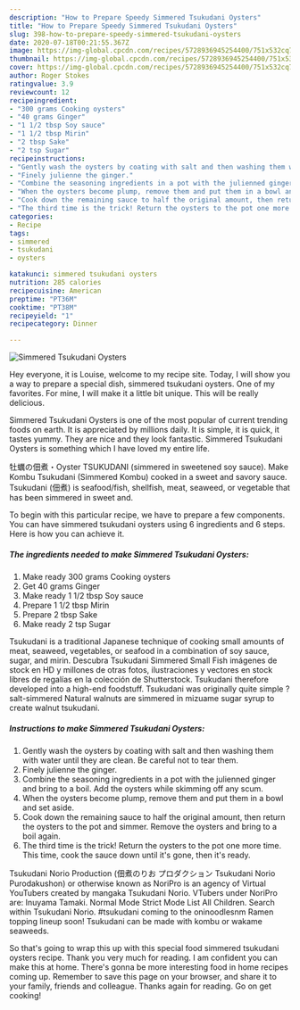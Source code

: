 ```yaml
---
description: "How to Prepare Speedy Simmered Tsukudani Oysters"
title: "How to Prepare Speedy Simmered Tsukudani Oysters"
slug: 398-how-to-prepare-speedy-simmered-tsukudani-oysters
date: 2020-07-18T00:21:55.367Z
image: https://img-global.cpcdn.com/recipes/5728936945254400/751x532cq70/simmered-tsukudani-oysters-recipe-main-photo.jpg
thumbnail: https://img-global.cpcdn.com/recipes/5728936945254400/751x532cq70/simmered-tsukudani-oysters-recipe-main-photo.jpg
cover: https://img-global.cpcdn.com/recipes/5728936945254400/751x532cq70/simmered-tsukudani-oysters-recipe-main-photo.jpg
author: Roger Stokes
ratingvalue: 3.9
reviewcount: 12
recipeingredient:
- "300 grams Cooking oysters"
- "40 grams Ginger"
- "1 1/2 tbsp Soy sauce"
- "1 1/2 tbsp Mirin"
- "2 tbsp Sake"
- "2 tsp Sugar"
recipeinstructions:
- "Gently wash the oysters by coating with salt and then washing them with water until they are clean. Be careful not to tear them."
- "Finely julienne the ginger."
- "Combine the seasoning ingredients in a pot with the julienned ginger and bring to a boil. Add the oysters while skimming off any scum."
- "When the oysters become plump, remove them and put them in a bowl and set aside."
- "Cook down the remaining sauce to half the original amount, then return the oysters to the pot and simmer. Remove the oysters and bring to a boil again."
- "The third time is the trick! Return the oysters to the pot one more time. This time, cook the sauce down until it&#39;s gone, then it&#39;s ready."
categories:
- Recipe
tags:
- simmered
- tsukudani
- oysters

katakunci: simmered tsukudani oysters 
nutrition: 285 calories
recipecuisine: American
preptime: "PT36M"
cooktime: "PT38M"
recipeyield: "1"
recipecategory: Dinner

---
```



![Simmered Tsukudani Oysters](https://img-global.cpcdn.com/recipes/5728936945254400/751x532cq70/simmered-tsukudani-oysters-recipe-main-photo.jpg)

Hey everyone, it is Louise, welcome to my recipe site. Today, I will show you a way to prepare a special dish, simmered tsukudani oysters. One of my favorites. For mine, I will make it a little bit unique. This will be really delicious.

Simmered Tsukudani Oysters is one of the most popular of current trending foods on earth. It is appreciated by millions daily. It is simple, it is quick, it tastes yummy. They are nice and they look fantastic. Simmered Tsukudani Oysters is something which I have loved my entire life.

牡蠣の佃煮・Oyster TSUKUDANI (simmered in sweetened soy sauce). Make Kombu Tsukudani (Simmered Kombu) cooked in a sweet and savory sauce. Tsukudani (佃煮) is seafood/fish, shellfish, meat, seaweed, or vegetable that has been simmered in sweet and.


To begin with this particular recipe, we have to prepare a few components. You can have simmered tsukudani oysters using 6 ingredients and 6 steps. Here is how you can achieve it.

<!--inarticleads1-->

##### The ingredients needed to make Simmered Tsukudani Oysters:

1. Make ready 300 grams Cooking oysters
1. Get 40 grams Ginger
1. Make ready 1 1/2 tbsp Soy sauce
1. Prepare 1 1/2 tbsp Mirin
1. Prepare 2 tbsp Sake
1. Make ready 2 tsp Sugar


Tsukudani is a traditional Japanese technique of cooking small amounts of meat, seaweed, vegetables, or seafood in a combination of soy sauce, sugar, and mirin. Descubra Tsukudani Simmered Small Fish imágenes de stock en HD y millones de otras fotos, ilustraciones y vectores en stock libres de regalías en la colección de Shutterstock. Tsukudani therefore developed into a high-end foodstuff. Tsukudani was originally quite simple ? salt-simmered Natural walnuts are simmered in mizuame sugar syrup to create walnut tsukudani. 

<!--inarticleads2-->

##### Instructions to make Simmered Tsukudani Oysters:

1. Gently wash the oysters by coating with salt and then washing them with water until they are clean. Be careful not to tear them.
1. Finely julienne the ginger.
1. Combine the seasoning ingredients in a pot with the julienned ginger and bring to a boil. Add the oysters while skimming off any scum.
1. When the oysters become plump, remove them and put them in a bowl and set aside.
1. Cook down the remaining sauce to half the original amount, then return the oysters to the pot and simmer. Remove the oysters and bring to a boil again.
1. The third time is the trick! Return the oysters to the pot one more time. This time, cook the sauce down until it&#39;s gone, then it&#39;s ready.


Tsukudani Norio Production (佃煮のりお プロダクション Tsukudani Norio Purodakushon) or otherwise known as NoriPro is an agency of Virtual YouTubers created by mangaka Tsukudani Norio. VTubers under NoriPro are: Inuyama Tamaki. Normal Mode Strict Mode List All Children. Search within Tsukudani Norio. #tsukudani coming to the oninoodlesnm Ramen topping lineup soon! Tsukudani can be made with kombu or wakame seaweeds. 

So that's going to wrap this up with this special food simmered tsukudani oysters recipe. Thank you very much for reading. I am confident you can make this at home. There's gonna be more interesting food in home recipes coming up. Remember to save this page on your browser, and share it to your family, friends and colleague. Thanks again for reading. Go on get cooking!
